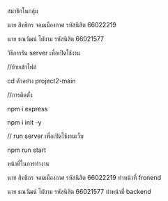 สมาชิกในกลุ่ม

นาย สิทธิกร จอมเมืองกาศ รหัสนิสิต 66022219

นาย ธณวัฒน์ ไฝ่งาม รหัสนิสิต 66021577

วิธีการรัน server เพื่อเปิดใช้งาน

//ย้ายเข้าไฟล์

cd ตัวอย่าง project2-main

//การติดตั้ง

npm i express

npm i init -y

// run server เพื่อเปิดใช้งานเว็บ

npm run start

หน้าที่ในการทำงาน

นาย สิทธิกร จอมเมืองกาศ รหัสนิสิต 66022219 ทำหน้าที่ fronend

นาย ธณวัฒน์ ไฝ่งาม รหัสนิสิต 66021577 ทำหน้าที่ backend
